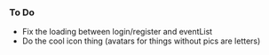 ### To Do

- Fix the loading between login/register and eventList
- Do the cool icon thing (avatars for things without pics are letters)